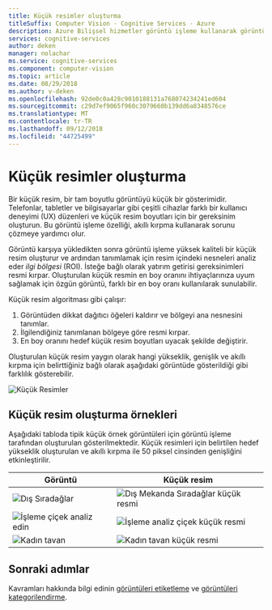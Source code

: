 ```yaml
---
title: Küçük resimler oluşturma
titleSuffix: Computer Vision - Cognitive Services - Azure
description: Azure Bilişsel hizmetler görüntü işleme kullanarak görüntüleri küçük resim oluşturma ile ilgili kavramları.
services: cognitive-services
author: deken
manager: nolachar
ms.service: cognitive-services
ms.component: computer-vision
ms.topic: article
ms.date: 08/29/2018
ms.author: v-deken
ms.openlocfilehash: 92de0c0a428c9010188131a768074234241ed604
ms.sourcegitcommit: c29d7ef9065f960c3079660b139dd6a8348576ce
ms.translationtype: MT
ms.contentlocale: tr-TR
ms.lasthandoff: 09/12/2018
ms.locfileid: "44725499"
---
```

# <a name="generating-thumbnails"></a>Küçük resimler oluşturma

Bir küçük resim, bir tam boyutlu görüntüyü küçük bir gösterimidir. Telefonlar, tabletler ve bilgisayarlar gibi çeşitli cihazlar farklı bir kullanıcı deneyimi (UX) düzenleri ve küçük resim boyutları için bir gereksinim oluşturun. Bu görüntü işleme özelliği, akıllı kırpma kullanarak sorunu çözmeye yardımcı olur.

Görüntü karşıya yükledikten sonra görüntü işleme yüksek kaliteli bir küçük resim oluşturur ve ardından tanımlamak için resim içindeki nesneleri analiz eder *ilgi bölgesi* (ROI). İsteğe bağlı olarak yatırım getirisi gereksinimleri resmi kırpar. Oluşturulan küçük resmin en boy oranını ihtiyaçlarınıza uyum sağlamak için özgün görüntü, farklı bir en boy oranı kullanılarak sunulabilir.

Küçük resim algoritması gibi çalışır:

1. Görüntüden dikkat dağıtıcı öğeleri kaldırır ve bölgeyi ana nesnesini tanımlar.
2. İlgilendiğiniz tanımlanan bölgeye göre resmi kırpar.
3. En boy oranını hedef küçük resim boyutları uyacak şekilde değiştirir.

Oluşturulan küçük resim yaygın olarak hangi yükseklik, genişlik ve akıllı kırpma için belirttiğiniz bağlı olarak aşağıdaki görüntüde gösterildiği gibi farklılık gösterebilir.

![Küçük Resimler](./Images/thumbnail-demo.png)

## <a name="thumbnail-generation-examples"></a>Küçük resim oluşturma örnekleri

Aşağıdaki tabloda tipik küçük örnek görüntüleri için görüntü işleme tarafından oluşturulan gösterilmektedir. Küçük resimleri için belirtilen hedef yükseklik oluşturulan ve akıllı kırpma ile 50 piksel cinsinden genişliğini etkinleştirilir.

| Görüntü | Küçük resim |
|-------|-----------|
|![Dış Sıradağlar](./Images/mountain_vista.png) | ![Dış Mekanda Sıradağlar küçük resmi](./Images/mountain_vista_thumbnail.png) |
|![İşleme çiçek analiz edin](./Images/flower.png) | ![İşleme analiz çiçek küçük resmi](./Images/flower_thumbnail.png) |
|![Kadın tavan](./Images/woman_roof.png) | ![Kadın tavan küçük resmi](./Images/woman_roof_thumbnail.png) |

## <a name="next-steps"></a>Sonraki adımlar

Kavramları hakkında bilgi edinin [görüntüleri etiketleme](concept-tagging-images.md) ve [görüntüleri kategorilendirme](concept-categorizing-images.md).